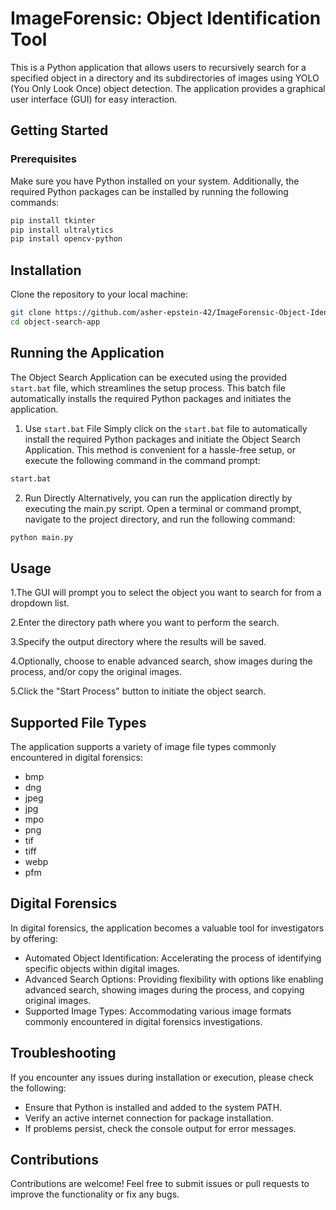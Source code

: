 # ImageForensic: Object Identification Tool



This is a Python application that allows users to recursively search for a specified object in a directory and its subdirectories of images using YOLO (You Only Look Once) object detection. The application provides a graphical user interface (GUI) for easy interaction.

## Getting Started

### Prerequisites

Make sure you have Python installed on your system. Additionally, the required Python packages can be installed by running the following commands:

```bash
pip install tkinter
pip install ultralytics
pip install opencv-python
```
## Installation
Clone the repository to your local machine:
```bash
git clone https://github.com/asher-epstein-42/ImageForensic-Object-Identification-Tool.git
cd object-search-app
```

## Running the Application

The Object Search Application can be executed using the provided `start.bat` file, which streamlines the setup process. This batch file automatically installs the required Python packages and initiates the application.

1. Use `start.bat` File
Simply click on the `start.bat` file to automatically install the required Python packages and initiate the Object Search Application. This method is convenient for a hassle-free setup,
or execute the following command in the command prompt:

```bash
start.bat
```
2. Run Directly
Alternatively, you can run the application directly by executing the main.py script. Open a terminal or command prompt, navigate to the project directory, and run the following command:
```bash
python main.py
```
## Usage
1.The GUI will prompt you to select the object you want to search for from a dropdown list.

2.Enter the directory path where you want to perform the search.

3.Specify the output directory where the results will be saved.

4.Optionally, choose to enable advanced search, show images during the process, and/or copy the original images.

5.Click the "Start Process" button to initiate the object search.

## Supported File Types
The application supports a variety of image file types commonly encountered in digital forensics:

- bmp
- dng
- jpeg
- jpg
- mpo
- png
- tif
- tiff
- webp
- pfm

## Digital Forensics
In digital forensics, the application becomes a valuable tool for investigators by offering:

- Automated Object Identification: Accelerating the process of identifying specific objects within digital images.
- Advanced Search Options: Providing flexibility with options like enabling advanced search, showing images during the process, and copying original images.
- Supported Image Types: Accommodating various image formats commonly encountered in digital forensics investigations.

## Troubleshooting
If you encounter any issues during installation or execution, please check the following:

- Ensure that Python is installed and added to the system PATH.
- Verify an active internet connection for package installation.
- If problems persist, check the console output for error messages.

## Contributions
Contributions are welcome! Feel free to submit issues or pull requests to improve the functionality or fix any bugs.
